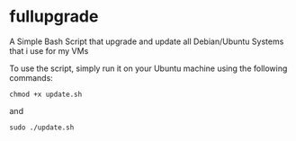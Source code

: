 # fullupgrade
A Simple Bash Script that upgrade and update all Debian/Ubuntu Systems that i use for my VMs


To use the script, simply run it on your Ubuntu machine using the following commands:

```chmod +x update.sh``` 

and

```sudo ./update.sh```
